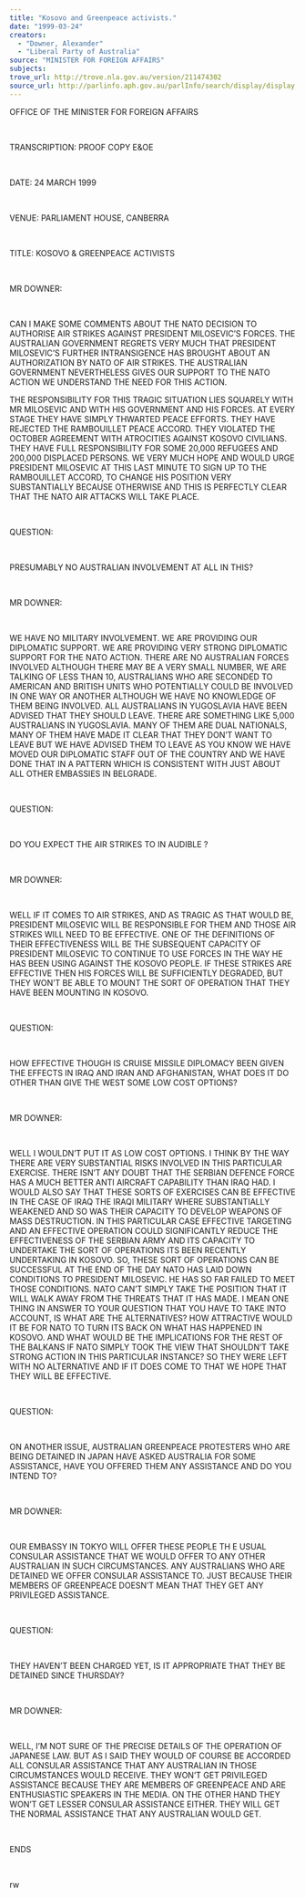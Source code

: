 ```yaml
---
title: "Kosovo and Greenpeace activists."
date: "1999-03-24"
creators:
  - "Downer, Alexander"
  - "Liberal Party of Australia"
source: "MINISTER FOR FOREIGN AFFAIRS"
subjects:
trove_url: http://trove.nla.gov.au/version/211474302
source_url: http://parlinfo.aph.gov.au/parlInfo/search/display/display.w3p;query=Id%3A%22media/pressrel/M1606%22
---
```


   

  OFFICE OF THE MINISTER FOR FOREIGN AFFAIRS

  

 TRANSCRIPTION: PROOF COPY E&OE

  

 DATE: 24 MARCH 1999

  

 VENUE: PARLIAMENT HOUSE, CANBERRA

  

  TITLE: KOSOVO & GREENPEACE ACTIVISTS

  

  MR DOWNER:

  

 CAN I MAKE SOME COMMENTS ABOUT THE NATO DECISION TO 
AUTHORISE AIR STRIKES AGAINST PRESIDENT MILOSEVIC’S FORCES. THE AUSTRALIAN 
GOVERNMENT REGRETS VERY MUCH THAT PRESIDENT MILOSEVIC’S FURTHER INTRANSIGENCE 
HAS BROUGHT ABOUT AN AUTHORIZATION BY NATO OF AIR STRIKES. THE AUSTRALIAN 
GOVERNMENT NEVERTHELESS GIVES OUR SUPPORT TO THE NATO ACTION WE UNDERSTAND 
THE NEED FOR THIS ACTION.

 THE RESPONSIBILITY FOR THIS TRAGIC SITUATION LIES 
SQUARELY WITH MR MILOSEVIC AND WITH HIS GOVERNMENT AND HIS FORCES. AT 
EVERY STAGE THEY HAVE SIMPLY THWARTED PEACE EFFORTS. THEY HAVE REJECTED 
THE RAMBOUILLET PEACE ACCORD. THEY VIOLATED THE OCTOBER AGREEMENT WITH 
ATROCITIES AGAINST KOSOVO CIVILIANS. THEY HAVE FULL RESPONSIBILITY FOR 
SOME 20,000 REFUGEES AND 200,000 DISPLACED PERSONS. WE VERY MUCH HOPE 
AND WOULD URGE PRESIDENT MILOSEVIC AT THIS LAST MINUTE TO SIGN UP TO 
THE RAMBOUILLET ACCORD, TO CHANGE HIS POSITION VERY SUBSTANTIALLY BECAUSE 
OTHERWISE AND THIS IS PERFECTLY CLEAR THAT THE NATO AIR ATTACKS WILL 
TAKE PLACE.

  

  QUESTION:

  

 PRESUMABLY NO AUSTRALIAN INVOLVEMENT AT ALL IN THIS?

  

  MR DOWNER:

  

 WE HAVE NO MILITARY INVOLVEMENT. WE ARE PROVIDING 
OUR DIPLOMATIC SUPPORT. WE ARE PROVIDING VERY STRONG DIPLOMATIC SUPPORT 
FOR THE NATO ACTION. THERE ARE NO AUSTRALIAN FORCES INVOLVED ALTHOUGH 
THERE MAY BE A VERY SMALL NUMBER, WE ARE TALKING OF LESS THAN 10, AUSTRALIANS 
WHO ARE SECONDED TO AMERICAN AND BRITISH UNITS WHO POTENTIALLY COULD 
BE INVOLVED IN ONE WAY OR ANOTHER ALTHOUGH WE HAVE NO KNOWLEDGE OF THEM 
BEING INVOLVED. ALL AUSTRALIANS IN YUGOSLAVIA HAVE BEEN ADVISED THAT 
THEY SHOULD LEAVE. THERE ARE SOMETHING LIKE 5,000 AUSTRALIANS IN YUGOSLAVIA. 
MANY OF THEM ARE DUAL NATIONALS, MANY OF THEM HAVE MADE IT CLEAR THAT 
THEY DON’T WANT TO LEAVE BUT WE HAVE ADVISED THEM TO LEAVE AS YOU 
KNOW WE HAVE MOVED OUR DIPLOMATIC STAFF OUT OF THE COUNTRY AND WE HAVE 
DONE THAT IN A PATTERN WHICH IS CONSISTENT WITH JUST ABOUT ALL OTHER 
EMBASSIES IN BELGRADE.

  

  QUESTION:

  

 DO YOU EXPECT THE AIR STRIKES TO IN AUDIBLE ?

  

  MR DOWNER:

  

 WELL IF IT COMES TO AIR STRIKES, AND AS TRAGIC AS 
THAT WOULD BE, PRESIDENT MILOSEVIC WILL BE RESPONSIBLE FOR THEM AND 
THOSE AIR STRIKES WILL NEED TO BE EFFECTIVE. ONE OF THE DEFINITIONS 
OF THEIR EFFECTIVENESS WILL BE THE SUBSEQUENT CAPACITY OF PRESIDENT 
MILOSEVIC TO CONTINUE TO USE FORCES IN THE WAY HE HAS BEEN USING AGAINST 
THE KOSOVO PEOPLE. IF THESE STRIKES ARE EFFECTIVE THEN HIS FORCES WILL 
BE SUFFICIENTLY DEGRADED, BUT THEY WON’T BE ABLE TO MOUNT THE SORT 
OF OPERATION THAT THEY HAVE BEEN MOUNTING IN KOSOVO.

  

  QUESTION:

  

 HOW EFFECTIVE THOUGH IS CRUISE MISSILE DIPLOMACY BEEN 
GIVEN THE EFFECTS IN IRAQ AND IRAN AND AFGHANISTAN, WHAT DOES IT DO 
OTHER THAN GIVE THE WEST SOME LOW COST OPTIONS?

  

  MR DOWNER:

  

 WELL I WOULDN’T PUT IT AS LOW COST OPTIONS. I THINK 
BY THE WAY THERE ARE VERY SUBSTANTIAL RISKS INVOLVED IN THIS PARTICULAR 
EXERCISE. THERE ISN’T ANY DOUBT THAT THE SERBIAN DEFENCE FORCE HAS 
A MUCH BETTER ANTI AIRCRAFT CAPABILITY THAN IRAQ HAD. I WOULD ALSO SAY 
THAT THESE SORTS OF EXERCISES CAN BE EFFECTIVE IN THE CASE OF IRAQ THE 
IRAQI MILITARY WHERE SUBSTANTIALLY WEAKENED AND SO WAS THEIR CAPACITY 
TO DEVELOP WEAPONS OF MASS DESTRUCTION. IN THIS PARTICULAR CASE EFFECTIVE 
TARGETING AND AN EFFECTIVE OPERATION COULD SIGNIFICANTLY REDUCE THE 
EFFECTIVENESS OF THE SERBIAN ARMY AND ITS CAPACITY TO UNDERTAKE THE 
SORT OF OPERATIONS ITS BEEN RECENTLY UNDERTAKING IN KOSOVO. SO, THESE 
SORT OF OPERATIONS CAN BE SUCCESSFUL AT THE END OF THE DAY NATO HAS 
LAID DOWN CONDITIONS TO PRESIDENT MILOSEVIC. HE HAS SO FAR FAILED TO 
MEET THOSE CONDITIONS. NATO CAN’T SIMPLY TAKE THE POSITION THAT IT 
WILL WALK AWAY FROM THE THREATS THAT IT HAS MADE. I MEAN ONE THING IN 
ANSWER TO YOUR QUESTION THAT YOU HAVE TO TAKE INTO ACCOUNT, IS WHAT 
ARE THE ALTERNATIVES? HOW ATTRACTIVE WOULD IT BE FOR NATO TO TURN ITS 
BACK ON WHAT HAS HAPPENED IN KOSOVO. AND WHAT WOULD BE THE IMPLICATIONS 
FOR THE REST OF THE BALKANS IF NATO SIMPLY TOOK THE VIEW THAT SHOULDN’T 
TAKE STRONG ACTION IN THIS PARTICULAR INSTANCE? SO THEY WERE LEFT WITH 
NO ALTERNATIVE AND IF IT DOES COME TO THAT WE HOPE THAT THEY WILL BE 
EFFECTIVE.

  

  QUESTION:

  

 ON ANOTHER ISSUE, AUSTRALIAN GREENPEACE PROTESTERS 
WHO ARE BEING DETAINED IN JAPAN HAVE ASKED AUSTRALIA FOR SOME ASSISTANCE, 
HAVE YOU OFFERED THEM ANY ASSISTANCE AND DO YOU INTEND TO?

  

  MR DOWNER:

  

  OUR EMBASSY IN TOKYO WILL OFFER THESE PEOPLE TH E USUAL CONSULAR 
ASSISTANCE THAT WE WOULD OFFER TO ANY OTHER AUSTRALIAN IN SUCH CIRCUMSTANCES. 
ANY AUSTRALIANS WHO ARE DETAINED WE OFFER CONSULAR ASSISTANCE TO. JUST 
BECAUSE THEIR MEMBERS OF GREENPEACE DOESN’T MEAN THAT THEY GET ANY 
PRIVILEGED ASSISTANCE.

  

  QUESTION:

  

 THEY HAVEN’T BEEN CHARGED YET, IS IT APPROPRIATE 
THAT THEY BE DETAINED SINCE THURSDAY?

  

  MR DOWNER:

  

 WELL, I’M NOT SURE OF THE PRECISE DETAILS OF THE 
OPERATION OF JAPANESE LAW. BUT AS I SAID THEY WOULD OF COURSE BE ACCORDED 
ALL CONSULAR ASSISTANCE THAT ANY AUSTRALIAN IN THOSE CIRCUMSTANCES WOULD 
RECEIVE. THEY WON’T GET PRIVILEGED ASSISTANCE BECAUSE THEY ARE MEMBERS 
OF GREENPEACE AND ARE ENTHUSIASTIC SPEAKERS IN THE MEDIA. ON THE OTHER 
HAND THEY WON’T GET LESSER CONSULAR ASSISTANCE EITHER. THEY WILL GET 
THE NORMAL ASSISTANCE THAT ANY AUSTRALIAN WOULD GET.

  

 ENDS

  

  rw

